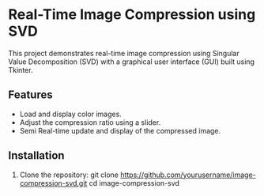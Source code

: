 # Real-Time Image Compression using SVD

This project demonstrates real-time image compression using Singular Value Decomposition (SVD) with a graphical user interface (GUI) built using Tkinter.

## Features

- Load and display color images.
- Adjust the compression ratio using a slider.
- Semi Real-time update and display of the compressed image.

## Installation

1. Clone the repository:
   git clone https://github.com/yourusername/image-compression-svd.git
   cd image-compression-svd
